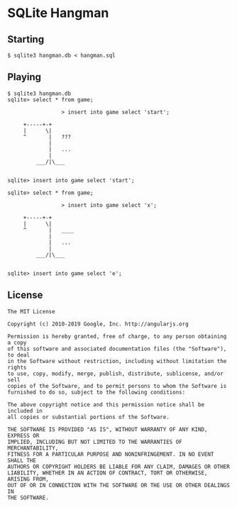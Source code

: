 # SQLite Hangman

## Starting

    $ sqlite3 hangman.db < hangman.sql

## Playing

    $ sqlite3 hangman.db
    sqlite> select * from game;

                     > insert into game select 'start';

         +-----+-+
         |      \|
         ^       |   ???
                 |
                 |   ...
                 |
             ___/|\___


    sqlite> insert into game select 'start';

    sqlite> select * from game;

                     > insert into game select 'x';

         +-----+-+
         |      \|
         ^       |   ____
                 |
                 |   ...
                 |
             ___/|\___


    sqlite> insert into game select 'e';

## License

```
The MIT License

Copyright (c) 2010-2019 Google, Inc. http://angularjs.org

Permission is hereby granted, free of charge, to any person obtaining a copy
of this software and associated documentation files (the "Software"), to deal
in the Software without restriction, including without limitation the rights
to use, copy, modify, merge, publish, distribute, sublicense, and/or sell
copies of the Software, and to permit persons to whom the Software is
furnished to do so, subject to the following conditions:

The above copyright notice and this permission notice shall be included in
all copies or substantial portions of the Software.

THE SOFTWARE IS PROVIDED "AS IS", WITHOUT WARRANTY OF ANY KIND, EXPRESS OR
IMPLIED, INCLUDING BUT NOT LIMITED TO THE WARRANTIES OF MERCHANTABILITY,
FITNESS FOR A PARTICULAR PURPOSE AND NONINFRINGEMENT. IN NO EVENT SHALL THE
AUTHORS OR COPYRIGHT HOLDERS BE LIABLE FOR ANY CLAIM, DAMAGES OR OTHER
LIABILITY, WHETHER IN AN ACTION OF CONTRACT, TORT OR OTHERWISE, ARISING FROM,
OUT OF OR IN CONNECTION WITH THE SOFTWARE OR THE USE OR OTHER DEALINGS IN
THE SOFTWARE.
```
